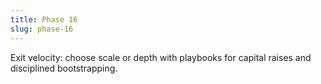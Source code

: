 ```yaml
---
title: Phase 16
slug: phase-16
---
```


Exit velocity: choose scale or depth with playbooks for capital raises and disciplined bootstrapping.
